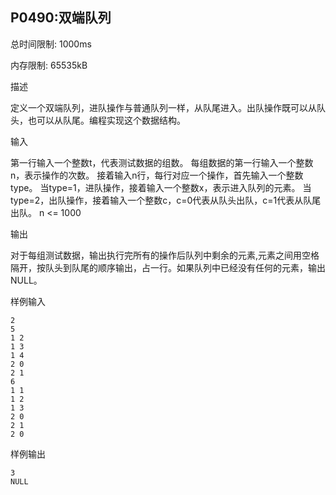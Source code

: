 ## P0490:双端队列

总时间限制: 1000ms

内存限制: 65535kB

描述

定义一个双端队列，进队操作与普通队列一样，从队尾进入。出队操作既可以从队头，也可以从队尾。编程实现这个数据结构。

输入

第一行输入一个整数t，代表测试数据的组数。  每组数据的第一行输入一个整数n，表示操作的次数。  接着输入n行，每行对应一个操作，首先输入一个整数type。  当type=1，进队操作，接着输入一个整数x，表示进入队列的元素。  当type=2，出队操作，接着输入一个整数c，c=0代表从队头出队，c=1代表从队尾出队。  n <= 1000

输出

对于每组测试数据，输出执行完所有的操作后队列中剩余的元素,元素之间用空格隔开，按队头到队尾的顺序输出，占一行。如果队列中已经没有任何的元素，输出NULL。

样例输入

```
2
5
1 2
1 3
1 4
2 0
2 1
6
1 1
1 2
1 3
2 0
2 1
2 0
```

样例输出

```
3
NULL
```

